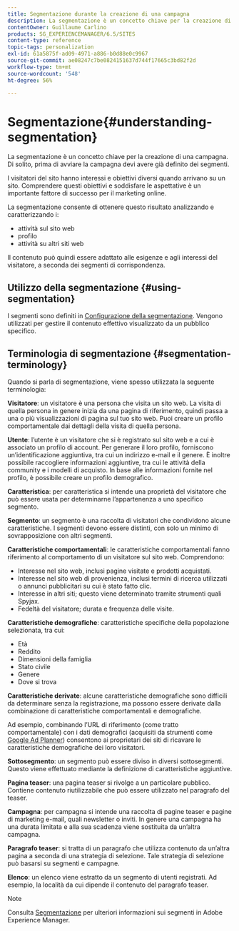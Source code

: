 ```yaml
---
title: Segmentazione durante la creazione di una campagna
description: La segmentazione è un concetto chiave per la creazione di una campagna.
contentOwner: Guillaume Carlino
products: SG_EXPERIENCEMANAGER/6.5/SITES
content-type: reference
topic-tags: personalization
exl-id: 61a5875f-ad09-4971-a886-b0d88e0c9967
source-git-commit: ae08247c7be0824151637d744f17665c3bd82f2d
workflow-type: tm+mt
source-wordcount: '548'
ht-degree: 56%

---
```


# Segmentazione{#understanding-segmentation}

La segmentazione è un concetto chiave per la creazione di una campagna. Di solito, prima di avviare la campagna devi avere già definito dei segmenti.

I visitatori del sito hanno interessi e obiettivi diversi quando arrivano su un sito. Comprendere questi obiettivi e soddisfare le aspettative è un importante fattore di successo per il marketing online.

La segmentazione consente di ottenere questo risultato analizzando e caratterizzando i:

* attività sul sito web
* profilo
* attività su altri siti web

Il contenuto può quindi essere adattato alle esigenze e agli interessi del visitatore, a seconda dei segmenti di corrispondenza.

## Utilizzo della segmentazione {#using-segmentation}

I segmenti sono definiti in [Configurazione della segmentazione](/help/sites-administering/campaign-segmentation.md). Vengono utilizzati per gestire il contenuto effettivo visualizzato da un pubblico specifico.

## Terminologia di segmentazione {#segmentation-terminology}

Quando si parla di segmentazione, viene spesso utilizzata la seguente terminologia:

**Visitatore**: un visitatore è una persona che visita un sito web. La visita di quella persona in genere inizia da una pagina di riferimento, quindi passa a una o più visualizzazioni di pagina sul tuo sito web. Puoi creare un profilo comportamentale dai dettagli della visita di quella persona.

**Utente**: l’utente è un visitatore che si è registrato sul sito web e a cui è associato un profilo di account. Per generare il loro profilo, forniscono un’identificazione aggiuntiva, tra cui un indirizzo e-mail e il genere. È inoltre possibile raccogliere informazioni aggiuntive, tra cui le attività della community e i modelli di acquisto. In base alle informazioni fornite nel profilo, è possibile creare un profilo demografico.

**Caratteristica**: per caratteristica si intende una proprietà del visitatore che può essere usata per determinarne l’appartenenza a uno specifico segmento.

**Segmento**: un segmento è una raccolta di visitatori che condividono alcune caratteristiche. I segmenti devono essere distinti, con solo un minimo di sovrapposizione con altri segmenti.

**Caratteristiche comportamentali**: le caratteristiche comportamentali fanno riferimento al comportamento di un visitatore sul sito web. Comprendono:

* Interesse nel sito web, inclusi pagine visitate e prodotti acquistati.
* Interesse nel sito web di provenienza, inclusi termini di ricerca utilizzati o annunci pubblicitari su cui è stato fatto clic.
* Interesse in altri siti; questo viene determinato tramite strumenti quali Spyjax.
* Fedeltà del visitatore; durata e frequenza delle visite.

**Caratteristiche demografiche**: caratteristiche specifiche della popolazione selezionata, tra cui:

* Età
* Reddito
* Dimensioni della famiglia
* Stato civile
* Genere
* Dove si trova

**Caratteristiche derivate**: alcune caratteristiche demografiche sono difficili da determinare senza la registrazione, ma possono essere derivate dalla combinazione di caratteristiche comportamentali e demografiche.

Ad esempio, combinando l’URL di riferimento (come tratto comportamentale) con i dati demografici (acquisiti da strumenti come [Google Ad Planner](https://www.google.com/adplanner/)) consentono ai proprietari dei siti di ricavare le caratteristiche demografiche dei loro visitatori.

**Sottosegmento**: un segmento può essere diviso in diversi sottosegmenti. Questo viene effettuato mediante la definizione di caratteristiche aggiuntive.

**Pagina teaser**: una pagina teaser si rivolge a un particolare pubblico. Contiene contenuto riutilizzabile che può essere utilizzato nel paragrafo del teaser.

**Campagna**: per campagna si intende una raccolta di pagine teaser e pagine di marketing e-mail, quali newsletter o inviti. In genere una campagna ha una durata limitata e alla sua scadenza viene sostituita da un’altra campagna.

**Paragrafo teaser**: si tratta di un paragrafo che utilizza contenuto da un’altra pagina a seconda di una strategia di selezione. Tale strategia di selezione può basarsi su segmenti e campagne.

**Elenco**: un elenco viene estratto da un segmento di utenti registrati. Ad esempio, la località da cui dipende il contenuto del paragrafo teaser.

>[!NOTE]
>
>Consulta [Segmentazione](/help/sites-administering/campaign-segmentation.md) per ulteriori informazioni sui segmenti in Adobe Experience Manager.
